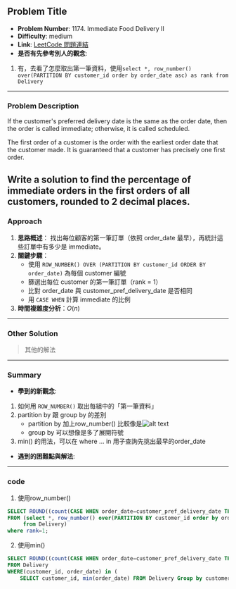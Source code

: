 ## Problem Title

- **Problem Number**:  1174. Immediate Food Delivery II
- **Difficulty**: medium
- **Link**: [LeetCode 問題連結](https://leetcode.com/problems/immediate-food-delivery-ii/description/?envType=study-plan-v2&envId=top-sql-50)
- **是否有先參考別人的觀念**:
1. 有，去看了怎麼取出第一筆資料，使用`select *, row_number() over(PARTITION BY customer_id order by order_date asc) as rank from Delivery`
---

### Problem Description

If the customer's preferred delivery date is the same as the order date, then the order is called immediate; otherwise, it is called scheduled.

The first order of a customer is the order with the earliest order date that the customer made. It is guaranteed that a customer has precisely one first order.

Write a solution to find the percentage of immediate orders in the first orders of all customers, rounded to 2 decimal places.
---

### Approach

1. **思路概述**： 找出每位顧客的第一筆訂單（依照 order_date 最早），再統計這些訂單中有多少是 immediate。
2. **關鍵步驟**：
    - 使用 `ROW_NUMBER() OVER (PARTITION BY customer_id ORDER BY order_date)` 為每個 customer 編號
    - 篩選出每位 customer 的第一筆訂單（rank = 1）
    - 比對 order_date 與 customer_pref_delivery_date 是否相同
    - 用 `CASE WHEN` 計算 immediate 的比例
3. **時間複雜度分析**：$O(n)$

---

### Other Solution

> 其他的解法

---
### Summary

- **學到的新觀念**:
1. 如何用 `ROW_NUMBER()` 取出每組中的「第一筆資料」
2. partition by 跟 group by 的差別
    - partition by 加上row_number() 比較像是![alt text](images/image.png)
    - group by 可以想像是多了展開符號
3. min() 的用法，可以在 where ... in 用子查詢先挑出最早的order_date
- **遇到的困難點與解法**:
---

### code
1. 使用row_number()
```sql
SELECT ROUND((count(CASE WHEN order_date=customer_pref_delivery_date THEN 1 ELSE NULL end)*100.0/count(*))::NUMERIC, 2) as immediate_percentage
FROM (select *, row_number() over(PARTITION BY customer_id order by order_date asc) as rank
     from Delivery)
where rank=1;
```

2. 使用min()
```sql
SELECT ROUND((count(CASE WHEN order_date=customer_pref_delivery_date THEN 1 ELSE NULL end)*100.0/count(*))::NUMERIC, 2) as immediate_percentage
FROM Delivery
WHERE(customer_id, order_date) in (
    SELECT customer_id, min(order_date) FROM Delivery Group by customer_id);
```
